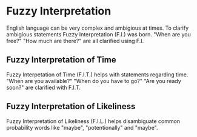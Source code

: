 # Fuzzy Interpretation

English language can be very complex and ambigious at times. To clarify ambigious statements Fuzzy Interpretation \(F.I.\) was born. "When are you free?" "How much are there?" are all clarified using F.I.

## Fuzzy Interpretation of Time

Fuzzy Interpetation of Time \(F.I.T.\) helps with statements regarding time. "When are you available?" "When do you have to go?" "Are you ready soon?" are clarified with F.I.T.

## Fuzzy Interpretation of Likeliness

Fuzzy Interpretation of Likeliness \(F.I.L.\) helps disambiguate common probability words like "maybe", "potentionally" and "maybe".

